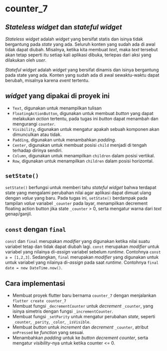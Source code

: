 # counter_7

## _Stateless widget_ dan _stateful widget_
_Stateless widget_ adalah _widget_ yang bersifat statis dan isinya tidak bergantung pada _state_ yang ada. Seluruh konten yang sudah ada di awal tidak dapat diubah. Misalnya, ketika kita membuat _text_, maka _text_ tersebut akan tetap seperti itu setiap kali aplikasi dibuka, terlepas dari aksi yang dilakukan oleh _user_.

_Stateful widget_ adalah _widget_ yang bersifat dinamis dan isinya bergantung pada state yang ada. Konten yang sudah ada di awal sewaktu-waktu dapat berubah, misalnya karena _event_ tertentu.

## _widget_ yang dipakai di proyek ini
- `Text`, digunakan untuk menampilkan tulisan
- `FloatingActionButton`, digunakan untuk membuat _button_ yang dapat melakukan _action_ tertentu, pada tugas ini _button_ dapat menambah dan mengurangi `counter`.
- `Visibility`, digunakan untuk mengatur apakah sebuah komponen akan dimunculkan atau tidak.
- `Padding`, digunakan untuk menambahkan _padding_.
- `Center`, digunakan untuk membuat posisi `child` menjadi di tengah terhadap dirinya sendiri.
- `Column`, digunakan untuk menampilkan `children` dalam posisi vertikal.
- `Row`, digunakan untuk menampilkan `children` dalam posisi horizontal.

## `setState()`
`setState()` berfungsi untuk memberi tahu _stateful widget_ bahwa terdapat state yang mengalami perubahan nilai agar aplikasi dapat dimuat ulang dengan _value_ yang baru. Pada tugas ini, `setState()` berdampak pada tampilan _value_ variabel `_counter` pada layar, menampilkan decrement floating action button jika state `_counter` > 0, serta mengatur warna dari _text_ genap/ganjil.

## `const` dengan `final`
`const` dan `final` merupakan _modifier_ yang digunakan ketika nilai suatu variabel tetap dan tidak dapat diubah lagi. `const` merupakan _modifier_ untuk variabel yang nilainya di-_assign_ variabel sebelum _runtime_. Contohnya `const a = [1,2,3]`. Sedangkan, `final` merupakan _modifier_ yang digunakan untuk untuk variabel yang nilainya di-_assign_ pada saat _runtime_. Contohnya `final date = new DateTime.now()`.

## Cara implementasi
* Membuat proyek flutter baru bernama `counter_7` dengan menjalankan `flutter create counter_7`
* Membuat fungsi `_decrementCounter` untuk _decrement_ `_counter`, yang isinya simetris dengan fungsi `_incrementCounter`.
* Membuat fungsi `_setParity` untuk mengatur perubahan _state_, seperti `_counter`, `_parity`, `_color`, `_isVisible`.
* Membuat _button_ untuk _increment_ dan _decrement_ `_counter`, atribut `onPressed` ke _function_ yang sesuai.
* Menambahkan _padding_ untuk ke _button decrement counter_, serta mengatur _visibility_-nya untuk ketika counter <= 0.
